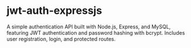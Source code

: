 # jwt-auth-expressjs
A simple authentication API built with Node.js, Express, and MySQL, featuring JWT authentication and password hashing with bcrypt. Includes user registration, login, and protected routes.
